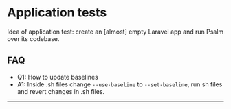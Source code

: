 # Application tests

Idea of application test: create an [almost] empty Laravel app and run Psalm over its codebase.

## FAQ

 - Q1: How to update baselines
 - A1: Inside .sh files change `--use-baseline` to `--set-baseline`, run sh files and revert changes in .sh files.
____
